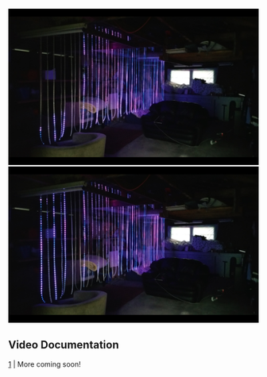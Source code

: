 ![blue-flame_shot1](https://github.com/mog96/ws2812-led-curtain/blob/master/photos/blue-flame_shot1.jpg)
![blue-flame_shot2](https://github.com/mog96/ws2812-led-curtain/blob/master/photos/blue-flame_shot2.jpg)

## Video Documentation
[1](https://vimeo.com/231821872) | More coming soon!